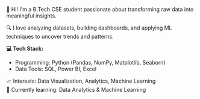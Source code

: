 👋 Hi! I'm a B.Tech CSE student passionate about transforming raw data into meaningful insights.  

🔍 I love analyzing datasets, building dashboards, and applying ML techniques to uncover trends and patterns.  

**💻 Tech Stack:**  
- Programming: Python (Pandas, NumPy, Matplotlib, Seaborn)  
- Data Tools: SQL, Power BI, Excel  

📈 Interests: Data Visualization, Analytics, Machine Learning  
🌱 Currently learning: Data Analytics & Machine Learning
